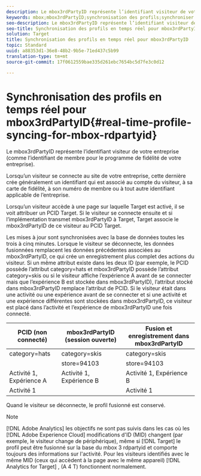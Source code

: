```yaml
---
description: Le mbox3rdPartyID représente l’identifiant visiteur de votre entreprise (comme l’identifiant de membre pour le programme de fidélité de votre entreprise).
keywords: mbox;mbox3rdPartyID;synchronisation des profils;synchroniser les profils
seo-description: Le mbox3rdPartyID représente l’identifiant visiteur de votre entreprise (comme l’identifiant de membre pour le programme de fidélité de votre entreprise).
seo-title: Synchronisation des profils en temps réel pour mbox3rdPartyID
solution: Target
title: Synchronisation des profils en temps réel pour mbox3rdPartyID
topic: Standard
uuid: a88353d1-36e8-48b2-9b5e-71ed437c5b99
translation-type: tm+mt
source-git-commit: 17f0612559bae335d261ebc7654bc5d7fe3c0d12

---
```



# Synchronisation des profils en temps réel pour mbox3rdPartyID{#real-time-profile-syncing-for-mbox-rdpartyid}

Le mbox3rdPartyID représente l’identifiant visiteur de votre entreprise (comme l’identifiant de membre pour le programme de fidélité de votre entreprise).

Lorsqu’un visiteur se connecte au site de votre entreprise, cette dernière crée généralement un identifiant qui est associé au compte du visiteur, à sa carte de fidélité, à son numéro de membre ou à tout autre identifiant applicable de l’entreprise.

Lorsqu’un visiteur accède à une page sur laquelle Target est activé, il se voit attribuer un PCID Target. Si le visiteur se connecte ensuite et si l’implémentation transmet mbox3rdPartyID à Target, Target associe le mbox3rdPartyID de ce visiteur au PCID Target.

Les mises à jour sont synchronisées avec la base de données toutes les trois à cinq minutes. Lorsque le visiteur se déconnecte, les données fusionnées remplacent les données précédentes associées au mbox3rdPartyID, ce qui crée un enregistrement plus complet des actions du visiteur. Si un même attribut existe dans les deux ID (par exemple, le PCID possède l’attribut category=hats et mbox3rdPartyID possède l’attribut category=skis ou si le visiteur affiche l’expérience A avant de se connecter mais que l’expérience B est stockée dans mbox3rdPartyID), l’attribut stocké dans mbox3rdPartyID remplace l’attribut de PCID. Si le visiteur était dans une activité ou une expérience avant de se connecter et si une activité et une expérience différentes sont stockées dans mbox3rdPartyID, ce visiteur est placé dans l’activité et l’expérience de mbox3rdPartyID une fois connecté.

| PCID (non connecté) | mbox3rdPartyID (session ouverte) | Fusion et enregistrement dans mbox3rdPartyID |
|---|---|---|
| category=hats | category=skis | category=skis |
|  | store=94103 | store=94103 |
| Activité 1, Expérience A | Activité 1, Expérience B | Activité 1, Expérience B |
| Activité 1 |  | Activité 1 |

Quand le visiteur se déconnecte, le profil fusionné est conservé.

>[!NOTE]
>
>[!DNL Adobe Analytics] les objectifs ne sont pas suivis dans les cas où les [!DNL Adobe Experience Cloud] modifications d&#39;ID (MID) changent (par exemple, le visiteur change de périphérique), même si [!DNL Target] le profil peut être fusionné sur la base du mbox 3 rdpartyid et comporte toujours des informations sur l&#39;activité. Pour les visiteurs identifiés avec le même MID (ceux qui accèdent à la page avec le même appareil) [!DNL Analytics for Target] , (A 4 T) fonctionnent normalement.

